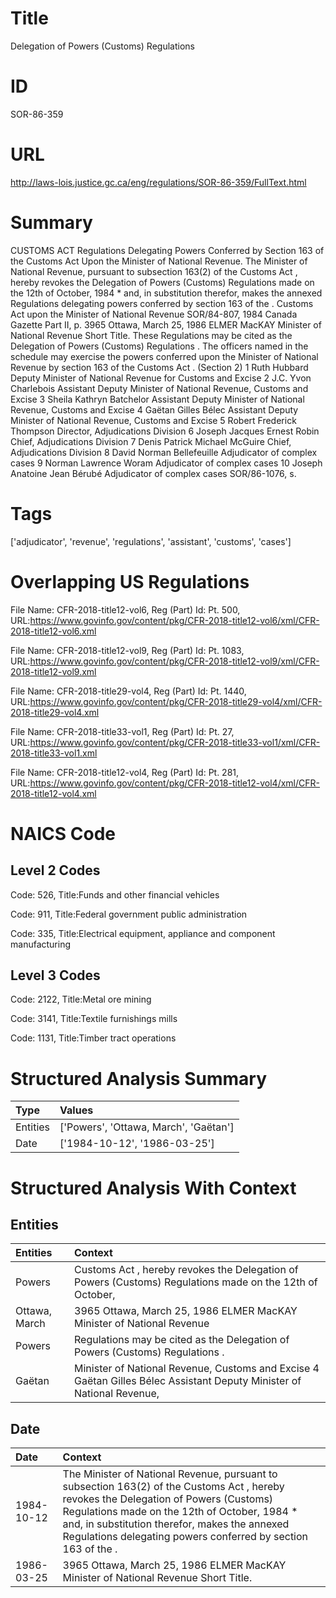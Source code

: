 # Title
Delegation of Powers (Customs) Regulations


# ID
SOR-86-359

# URL
http://laws-lois.justice.gc.ca/eng/regulations/SOR-86-359/FullText.html


# Summary
CUSTOMS ACT Regulations Delegating Powers Conferred by Section 163 of the Customs Act Upon the Minister of National Revenue.
The Minister of National Revenue, pursuant to subsection 163(2) of the  Customs Act , hereby revokes the  Delegation of Powers (Customs) Regulations  made on the 12th of October, 1984 *  and, in substitution therefor, makes the annexed  Regulations delegating powers conferred by section 163 of the  .
Customs Act  upon the Minister of National Revenue SOR/84-807, 1984  Canada Gazette  Part II, p.
3965 Ottawa, March 25, 1986 ELMER MacKAY Minister of National Revenue Short Title.
These Regulations may be cited as the  Delegation of Powers (Customs) Regulations .
The officers named in the schedule may exercise the powers conferred upon the Minister of National Revenue by section 163 of the  Customs Act .
(Section 2) 1 Ruth Hubbard Deputy Minister of National Revenue for Customs and Excise 2 J.C. Yvon Charlebois Assistant Deputy Minister of National Revenue, Customs and Excise 3 Sheila Kathryn Batchelor Assistant Deputy Minister of National Revenue, Customs and Excise 4 Gaëtan Gilles Bélec Assistant Deputy Minister of National Revenue, Customs and Excise 5 Robert Frederick Thompson Director, Adjudications Division 6 Joseph Jacques Ernest Robin Chief, Adjudications Division 7 Denis Patrick Michael McGuire Chief, Adjudications Division 8 David Norman Bellefeuille Adjudicator of complex cases 9 Norman Lawrence Woram Adjudicator of complex cases 10 Joseph Anatoine Jean Bérubé Adjudicator of complex cases SOR/86-1076, s.


# Tags
['adjudicator', 'revenue', 'regulations', 'assistant', 'customs', 'cases']


# Overlapping US Regulations
File Name: CFR-2018-title12-vol6, Reg (Part) Id: Pt. 500, URL:https://www.govinfo.gov/content/pkg/CFR-2018-title12-vol6/xml/CFR-2018-title12-vol6.xml

File Name: CFR-2018-title12-vol9, Reg (Part) Id: Pt. 1083, URL:https://www.govinfo.gov/content/pkg/CFR-2018-title12-vol9/xml/CFR-2018-title12-vol9.xml

File Name: CFR-2018-title29-vol4, Reg (Part) Id: Pt. 1440, URL:https://www.govinfo.gov/content/pkg/CFR-2018-title29-vol4/xml/CFR-2018-title29-vol4.xml

File Name: CFR-2018-title33-vol1, Reg (Part) Id: Pt. 27, URL:https://www.govinfo.gov/content/pkg/CFR-2018-title33-vol1/xml/CFR-2018-title33-vol1.xml

File Name: CFR-2018-title12-vol4, Reg (Part) Id: Pt. 281, URL:https://www.govinfo.gov/content/pkg/CFR-2018-title12-vol4/xml/CFR-2018-title12-vol4.xml




# NAICS Code
## Level 2 Codes
Code: 526, Title:Funds and other financial vehicles

Code: 911, Title:Federal government public administration

Code: 335, Title:Electrical equipment, appliance and component manufacturing




## Level 3 Codes
Code: 2122, Title:Metal ore mining

Code: 3141, Title:Textile furnishings mills

Code: 1131, Title:Timber tract operations







# Structured Analysis Summary
| Type     | Values                                |
|:---------|:--------------------------------------|
| Entities | ['Powers', 'Ottawa, March', 'Gaëtan'] |
| Date     | ['1984-10-12', '1986-03-25']          |


# Structured Analysis With Context
 


## Entities
| Entities      | Context                                                                                                               |
|:--------------|:----------------------------------------------------------------------------------------------------------------------|
| Powers        | Customs Act , hereby revokes the Delegation of Powers (Customs) Regulations made on the 12th of October,              |
| Ottawa, March | 3965  Ottawa, March 25, 1986 ELMER MacKAY Minister of National Revenue                                                |
| Powers        | Regulations may be cited as the Delegation of Powers  (Customs) Regulations .                                         |
| Gaëtan        | Minister of National Revenue, Customs and Excise 4 Gaëtan Gilles Bélec Assistant Deputy Minister of National Revenue, |


## Date
| Date       | Context                                                                                                                                                                                                                                                                                                       |
|:-----------|:--------------------------------------------------------------------------------------------------------------------------------------------------------------------------------------------------------------------------------------------------------------------------------------------------------------|
| 1984-10-12 | The Minister of National Revenue, pursuant to subsection 163(2) of the  Customs Act , hereby revokes the  Delegation of Powers (Customs) Regulations  made on the 12th of October, 1984 *  and, in substitution therefor, makes the annexed  Regulations delegating powers conferred by section 163 of the  . |
| 1986-03-25 | 3965 Ottawa, March 25, 1986 ELMER MacKAY Minister of National Revenue Short Title.                                                                                                                                                                                                                            |


